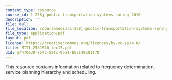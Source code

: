 ```yaml
---
content_type: resource
course_id: 1-258j-public-transportation-systems-spring-2010
description: ''
file: null
file_location: /coursemedia/1-258j-public-transportation-systems-spring-2010/a7470e307b4c59fc0b21b67140c81f70_MIT1_258JS10_lec17.pdf
file_type: application/pdf
layout: pdf
license: https://creativecommons.org/licenses/by-nc-sa/4.0/
title: MIT1_258JS10_lec17.pdf
uid: a7470e30-7b4c-59fc-0b21-b67140c81f70
---
```

This resource contains information related to frequency determination, service planning hierarchy and scheduling. 